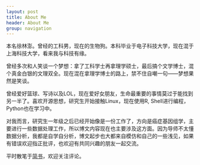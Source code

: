 ```yaml
---
layout: post
title: About Me
header: About Me
group: navigation
---
```




本名徐林澎。曾经的工科男，现在的生物狗。本科毕业于电子科技大学，现在混于上海科技大学，看来我与科技有缘。

曾经多次和人笑谈一个梦想：拿了工科学士再拿理学硕士，最后搞个文学博士，混个真金白银的文理双全。现在混在拿理学博士的路上，禁不住自嘲一句——梦想果然是笑谈。

曾经爱好篮球、写诗以及LOL，现在爱好女朋友，生命最重要的事情莫过于能找到另一半了。喜欢开源思想，研究生开始接触Linux，现在使用R, Shell进行编程，Python也在学习中。

对我而言，研究生一年级之后已经开始像是一份工作了，方向是癌症基因组学，主要进行一些数据处理工作，所以博文内容现在也主要涉及这方面。因为导师不太懂数据分析，我都是自学自分析，博文起步也大都来自模仿和自己的一些浅见，如果有错误欢迎指正批评，也欢迎有共同兴趣的朋友一起交流。

平时散笔于[简书](http://www.jianshu.com/u/b6608e27dc74)，欢迎关注评论。

